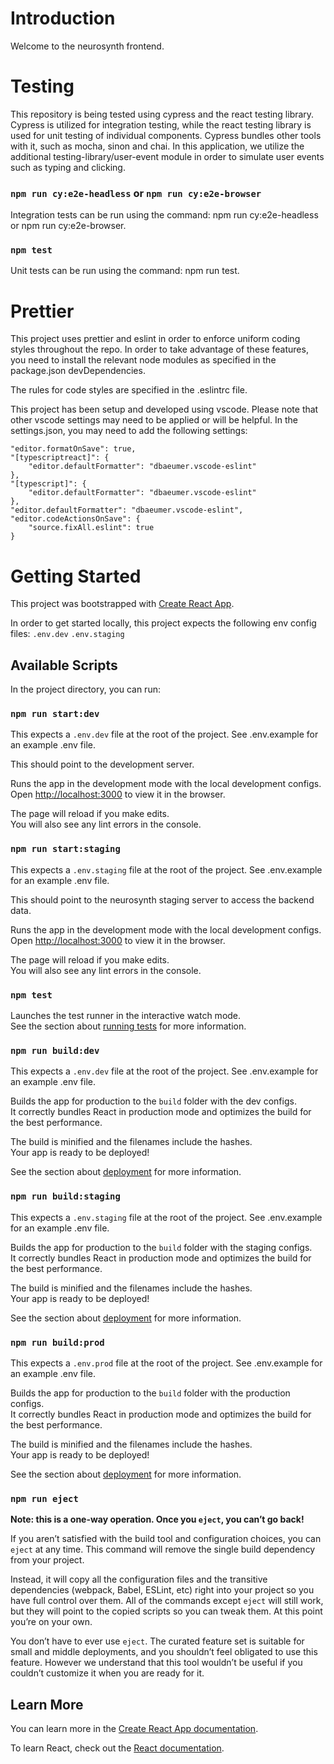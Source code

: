 # Introduction

Welcome to the neurosynth frontend.

# Testing

This repository is being tested using cypress and the react testing library.
Cypress is utilized for integration testing, while the react testing library is used for unit testing of individual components.
Cypress bundles other tools with it, such as mocha, sinon and chai.
In this application, we utilize the additional testing-library/user-event module in order to simulate user events such as typing and clicking.

### `npm run cy:e2e-headless` or `npm run cy:e2e-browser`

Integration tests can be run using the command: npm run cy:e2e-headless or npm run cy:e2e-browser.

### `npm test`

Unit tests can be run using the command: npm run test.

# Prettier

This project uses prettier and eslint in order to enforce uniform coding styles throughout the repo.
In order to take advantage of these features, you need to install the relevant node modules as specified
in the package.json devDependencies.

The rules for code styles are specified in the .eslintrc file.

This project has been setup and developed using vscode. Please note that other vscode settings may need to
be applied or will be helpful. In the settings.json, you may need to add the following settings:

```
"editor.formatOnSave": true,
"[typescriptreact]": {
    "editor.defaultFormatter": "dbaeumer.vscode-eslint"
},
"[typescript]": {
    "editor.defaultFormatter": "dbaeumer.vscode-eslint"
},
"editor.defaultFormatter": "dbaeumer.vscode-eslint",
"editor.codeActionsOnSave": {
    "source.fixAll.eslint": true
}
```

# Getting Started

This project was bootstrapped with [Create React App](https://github.com/facebook/create-react-app).

In order to get started locally, this project expects the following env config files:
`.env.dev`
`.env.staging`

## Available Scripts

In the project directory, you can run:

### `npm run start:dev`

This expects a `.env.dev` file at the root of the project.
See .env.example for an example .env file.

This should point to the development server.

Runs the app in the development mode with the local development configs.\
Open [http://localhost:3000](http://localhost:3000) to view it in the browser.

The page will reload if you make edits.\
You will also see any lint errors in the console.

### `npm run start:staging`

This expects a `.env.staging` file at the root of the project.
See .env.example for an example .env file.

This should point to the neurosynth staging server to access the backend data.

Runs the app in the development mode with the local development configs.\
Open [http://localhost:3000](http://localhost:3000) to view it in the browser.

The page will reload if you make edits.\
You will also see any lint errors in the console.

### `npm test`

Launches the test runner in the interactive watch mode.\
See the section about [running tests](https://facebook.github.io/create-react-app/docs/running-tests) for more information.

### `npm run build:dev`

This expects a `.env.dev` file at the root of the project.
See .env.example for an example .env file.

Builds the app for production to the `build` folder with the dev configs.\
It correctly bundles React in production mode and optimizes the build for the best performance.

The build is minified and the filenames include the hashes.\
Your app is ready to be deployed!

See the section about [deployment](https://facebook.github.io/create-react-app/docs/deployment) for more information.

### `npm run build:staging`

This expects a `.env.staging` file at the root of the project.
See .env.example for an example .env file.

Builds the app for production to the `build` folder with the staging configs.\
It correctly bundles React in production mode and optimizes the build for the best performance.

The build is minified and the filenames include the hashes.\
Your app is ready to be deployed!

See the section about [deployment](https://facebook.github.io/create-react-app/docs/deployment) for more information.


### `npm run build:prod`

This expects a `.env.prod` file at the root of the project.
See .env.example for an example .env file.

Builds the app for production to the `build` folder with the production configs.\
It correctly bundles React in production mode and optimizes the build for the best performance.

The build is minified and the filenames include the hashes.\
Your app is ready to be deployed!

See the section about [deployment](https://facebook.github.io/create-react-app/docs/deployment) for more information.


### `npm run eject`

**Note: this is a one-way operation. Once you `eject`, you can’t go back!**

If you aren’t satisfied with the build tool and configuration choices, you can `eject` at any time. This command will remove the single build dependency from your project.

Instead, it will copy all the configuration files and the transitive dependencies (webpack, Babel, ESLint, etc) right into your project so you have full control over them. All of the commands except `eject` will still work, but they will point to the copied scripts so you can tweak them. At this point you’re on your own.

You don’t have to ever use `eject`. The curated feature set is suitable for small and middle deployments, and you shouldn’t feel obligated to use this feature. However we understand that this tool wouldn’t be useful if you couldn’t customize it when you are ready for it.

## Learn More

You can learn more in the [Create React App documentation](https://facebook.github.io/create-react-app/docs/getting-started).

To learn React, check out the [React documentation](https://reactjs.org/).
